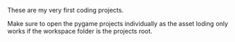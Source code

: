 These are my very first coding projects.

Make sure to open the pygame projects individually as the asset loding only works if the workspace folder is the projects root.
